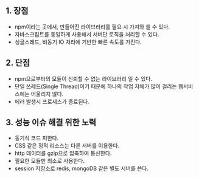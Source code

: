 ## 1. 장점

- npm이라는 곳에서, 만들어진 라이브러리를 필요 시 가져와 쓸 수 있다.
- 자바스크립트를 동일하게 사용해서 서버단 로직을 처리할 수 있다.
- 싱글스레드, 비동기 IO 처리에 기반한 빠른 속도를 가진다.


## 2. 단점 

- npm으로부터의 모듈이 신뢰할 수 없는 라이브러리 일 수 있다.
- 단일 쓰레드(Single Thread)이기 때문에 하나의 작업 자체가 많이 걸리는 웹서비스에는 어울리지 않다.
- 에러 발생시 프로세스가 종료된다.

## 3. 성능 이슈 해결 위한 노력 

- 동기식 코드 피한다. 
- CSS 같은 정적 리소스는 다른 서버를 이용한다. 
- http 데이터를 gzip으로 압축하여 통신한다. 
- 필요한 모듈만 최소로 사용한다. 
- session 저장소로 redis, mongoDB 같은 별도 서버를 쓴다.
